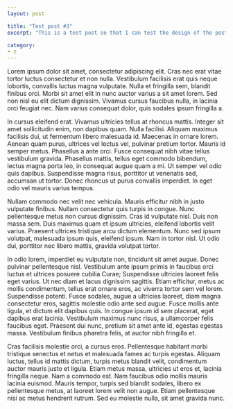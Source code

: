 ```yaml
---
layout: post

title: "Test post #3"
excerpt: "This is a test post so that I can test the design of the posts template."

category: 
- z
---
```


Lorem ipsum dolor sit amet, consectetur adipiscing elit. Cras nec erat vitae tortor luctus consectetur et non nulla. Vestibulum facilisis erat quis neque lobortis, convallis luctus magna vulputate. Nulla et fringilla sem, blandit finibus orci. Morbi sit amet elit in nunc auctor varius a sit amet lorem. Sed non nisl eu elit dictum dignissim. Vivamus cursus faucibus nulla, in lacinia orci feugiat nec. Nam varius consequat dolor, quis sodales ipsum fringilla a.

In cursus eleifend erat. Vivamus ultricies tellus at rhoncus mattis. Integer sit amet sollicitudin enim, non dapibus quam. Nulla facilisi. Aliquam maximus facilisis dui, ut fermentum libero malesuada id. Maecenas in ornare lorem. Aenean quam purus, ultrices vel lectus vel, pulvinar pretium tortor. Mauris id semper metus. Phasellus a ante orci. Fusce consequat nibh vitae tellus vestibulum gravida. Phasellus mattis, tellus eget commodo bibendum, lectus magna porta leo, in consequat augue quam a mi. Ut semper vel odio quis dapibus. Suspendisse magna risus, porttitor ut venenatis sed, accumsan ut tortor. Donec rhoncus ut purus convallis imperdiet. In eget odio vel mauris varius tempus.

Nullam commodo nec velit nec vehicula. Mauris efficitur nibh in justo vulputate finibus. Nullam consectetur quis turpis in congue. Nunc pellentesque metus non cursus dignissim. Cras id vulputate nisl. Duis non massa sem. Duis maximus quam et ipsum ultricies, eleifend lobortis velit varius. Praesent ultrices tristique arcu dictum elementum. Nunc sed ipsum volutpat, malesuada ipsum quis, eleifend ipsum. Nam in tortor nisl. Ut odio dui, porttitor nec libero mattis, gravida volutpat tortor.

In odio lorem, imperdiet eu vulputate non, tincidunt sit amet augue. Donec pulvinar pellentesque nisl. Vestibulum ante ipsum primis in faucibus orci luctus et ultrices posuere cubilia Curae; Suspendisse ultricies laoreet felis eget varius. Ut nec diam et lacus dignissim sagittis. Etiam efficitur, metus ac mollis condimentum, tellus erat ornare eros, ac viverra tortor sem vel lorem. Suspendisse potenti. Fusce sodales, augue a ultricies laoreet, diam magna consectetur eros, sagittis molestie odio ante sed augue. Fusce mollis ante ligula, et dictum elit dapibus quis. In congue ipsum id sem placerat, eget dapibus erat lacinia. Vestibulum maximus nunc risus, a ullamcorper felis faucibus eget. Praesent dui nunc, pretium sit amet ante id, egestas egestas massa. Vestibulum finibus pharetra felis, at auctor nibh fringilla et.

Cras facilisis molestie orci, a cursus eros. Pellentesque habitant morbi tristique senectus et netus et malesuada fames ac turpis egestas. Aliquam luctus, tellus id mattis dictum, turpis metus blandit velit, condimentum auctor mauris justo et ligula. Etiam metus massa, ultricies ut eros et, lacinia fringilla neque. Nam a commodo est. Nam faucibus odio mollis mauris lacinia euismod. Mauris tempor, turpis sed blandit sodales, libero ex pellentesque metus, at laoreet lorem velit non augue. Etiam pellentesque nisi ac metus hendrerit rutrum. Sed eu molestie nulla, sit amet gravida nunc.